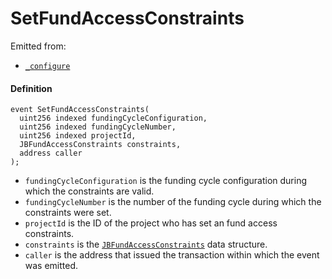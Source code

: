 # SetFundAccessConstraints

Emitted from:

* [`_configure`](/docs/v4/deprecated/v2/contracts/or-controllers/jbcontroller/write/-_configure.md)

#### Definition

```
event SetFundAccessConstraints(
  uint256 indexed fundingCycleConfiguration,
  uint256 indexed fundingCycleNumber,
  uint256 indexed projectId,
  JBFundAccessConstraints constraints,
  address caller
);
```

* `fundingCycleConfiguration` is the funding cycle configuration during which the constraints are valid.
* `fundingCycleNumber` is the number of the funding cycle during which the constraints were set.
* `projectId` is the ID of the project who has set an fund access constraints.
* `constraints` is the [`JBFundAccessConstraints`](/docs/v4/deprecated/v2/data-structures/jbfundaccessconstraints.md) data structure.
* `caller` is the address that issued the transaction within which the event was emitted.
